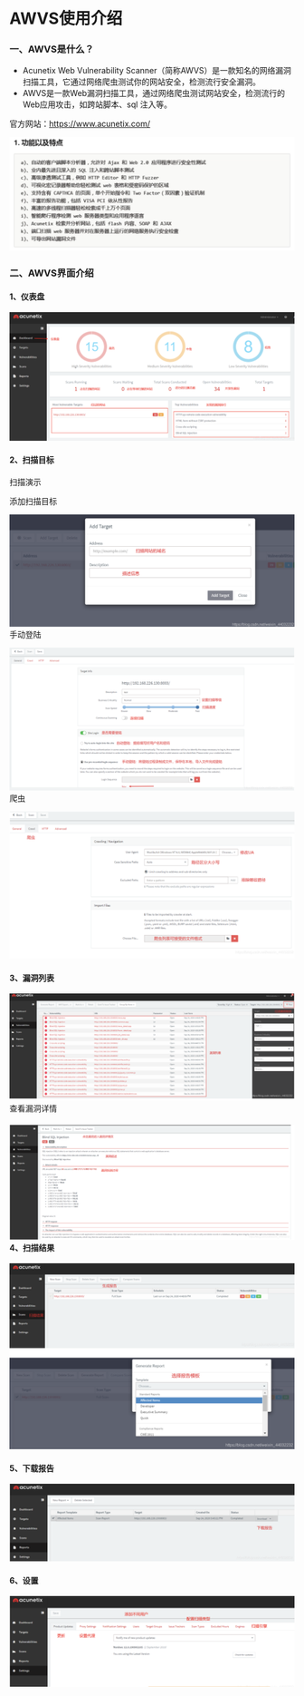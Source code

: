 # AWVS使用介绍

### 一、AWVS是什么？

- Acunetix Web Vulnerability Scanner（简称AWVS）是一款知名的网络漏洞扫描工具，它通过网络爬虫测试你的网站安全，检测流行安全漏洞。
- AWVS是一款Web漏洞扫描工具，通过网络爬虫测试网站安全，检测流行的Web应用攻击，如跨站脚本、sql 注入等。

官方网站：<https://www.acunetix.com/>

![image-20201117152251724](AWVS使用介绍/image-20201117152251724.png)

### 二、AWVS界面介绍



#### 1、仪表盘

![image-20201117114353394](AWVS使用介绍/image-20201117114353394.png)

#### 2、扫描目标



扫描演示

添加扫描目标

![image-20201117114419370](AWVS使用介绍/image-20201117114419370.png)
手动登陆

![image-20201117114427374](AWVS使用介绍/image-20201117114427374.png)
爬虫

![image-20201117114437445](AWVS使用介绍/image-20201117114437445.png)

#### 3、漏洞列表

![image-20201117114448630](AWVS使用介绍/image-20201117114448630.png)
查看漏洞详情

#### ![image-20201117114459496](AWVS使用介绍/image-20201117114459496.png)4、扫描结果

![image-20201117114510029](AWVS使用介绍/image-20201117114510029.png)

#### 5、下载报告

![image-20201117114521180](AWVS使用介绍/image-20201117114521180.png)

#### 6、设置

![image-20201117114535143](AWVS使用介绍/image-20201117114535143.png)